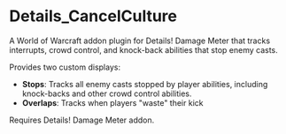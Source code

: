 # Details_CancelCulture

A World of Warcraft addon plugin for Details! Damage Meter that tracks interrupts, crowd control, and knock-back abilities that stop enemy casts.

Provides two custom displays:
- **Stops**: Tracks all enemy casts stopped by player abilities, including knock-backs and other crowd control abilities.
- **Overlaps**: Tracks when players "waste" their kick

Requires Details! Damage Meter addon.
